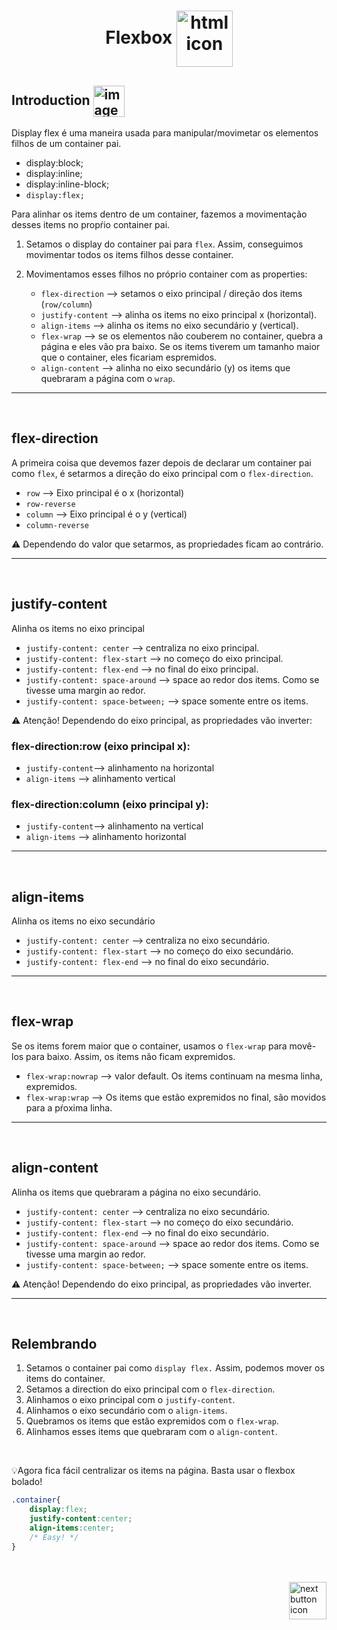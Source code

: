 <h1 align="center">
    Flexbox
    <img src="https://cdn-icons-png.flaticon.com/512/210/210561.png" alt="html icon" width="90px" align="center" >
</h1>

## Introduction <img src="https://cdn-icons-png.flaticon.com/512/1436/1436664.png" alt="imagem" width="50px" align="center">

Display flex é uma maneira usada para manipular/movimetar os elementos filhos de um container pai.

- display:block;
- display:inline;
- display:inline-block;
- `display:flex;`

Para alinhar os items dentro de um container, fazemos a movimentação desses items no propŕio container pai.

1. Setamos o display do container pai para `flex`. Assim, conseguimos movimentar todos os items filhos desse container.
2. Movimentamos esses filhos no próprio container com as properties:

   - `flex-direction` --> setamos o eixo principal / direção dos items (`row/column`)
   - `justify-content` --> alinha os items no eixo principal x (horizontal).
   - `align-items` --> alinha os items no eixo secundário y (vertical).
   - `flex-wrap` --> se os elementos não couberem no container, quebra a página e eles vão pra baixo. Se os items tiverem um tamanho maior que o container, eles ficariam espremidos.
   - `align-content` --> alinha no eixo secundário (y) os items que quebraram a página com o `wrap`.

<hr>
<br> 

## flex-direction
A primeira coisa que devemos fazer depois de declarar um container pai como `flex`, é setarmos a direção do eixo principal com o `flex-direction`.

- `row` --> Eixo principal é o x (horizontal)
- `row-reverse`
- `column` --> Eixo principal é o y (vertical)
- `column-reverse`


:warning: Dependendo do valor que setarmos, as propriedades ficam ao contrário.

<hr>
<br>

## justify-content
Alinha os items no eixo principal

- `justify-content: center` --> centraliza no eixo principal.
- `justify-content: flex-start` --> no começo do eixo principal.
- `justify-content: flex-end` --> no final do eixo principal.
- `justify-content: space-around` --> space ao redor dos items. Como se tivesse uma margin ao redor.
- `justify-content: space-between;` --> space somente entre os items.


:warning: Atenção! Dependendo do eixo principal, as propriedades vão inverter:

### flex-direction:row (eixo principal x):
- `justify-content`--> alinhamento na horizontal
- `align-items` --> alinhamento vertical

### flex-direction:column (eixo principal y):
- `justify-content`--> alinhamento na vertical
- `align-items` --> alinhamento horizontal


<hr>
<br>

## align-items
Alinha os items no eixo secundário

- `justify-content: center` --> centraliza no eixo secundário.
- `justify-content: flex-start` --> no começo do eixo secundário.
- `justify-content: flex-end` --> no final do eixo secundário.

<hr>
<br>

## flex-wrap
Se os items forem maior que o container, usamos o `flex-wrap` para movê-los para baixo. Assim, os items não ficam expremidos.

- `flex-wrap:nowrap` --> valor default. Os items continuam na mesma linha, expremidos.
- `flex-wrap:wrap` --> Os items que estão expremidos no final, são movidos para a pŕoxima linha.

<hr>
<br>

## align-content
Alinha os items que quebraram a página no eixo secundário.

- `justify-content: center` --> centraliza no eixo secundário.
- `justify-content: flex-start` --> no começo do eixo secundário.
- `justify-content: flex-end` --> no final do eixo secundário.
- `justify-content: space-around` --> space ao redor dos items. Como se tivesse uma margin ao redor.
- `justify-content: space-between;` --> space somente entre os items.

:warning: Atenção! Dependendo do eixo principal, as propriedades vão inverter.

<hr>
<br>

## Relembrando

1. Setamos o container pai como `display flex.` Assim, podemos mover os items do container.
2. Setamos a direction do eixo principal com o `flex-direction`.
3. Alinhamos o eixo principal com o `justify-content`.
4. Alinhamos o eixo secundário com o `align-items`.
5. Quebramos os items que estão expremidos com o `flex-wrap`.
6. Alinhamos esses items que quebraram  com o `align-content`.

<br>

:bulb:Agora fica fácil centralizar os items na página. Basta usar o flexbox bolado!

```css
.container{
    display:flex;
    justify-content:center;
    align-items:center;
    /* Easy! */
}
```

<!-- Next page button-->
<br>
<br>

<a href="https://github.com/lGabrielDev/01.html_css/blob/main/2.CSS/5.css_variables/css_variables.md">
    <img src="https://cdn-icons-png.flaticon.com/512/5553/5553581.png" alt="next button icon" width="60px" align="right">
</a>